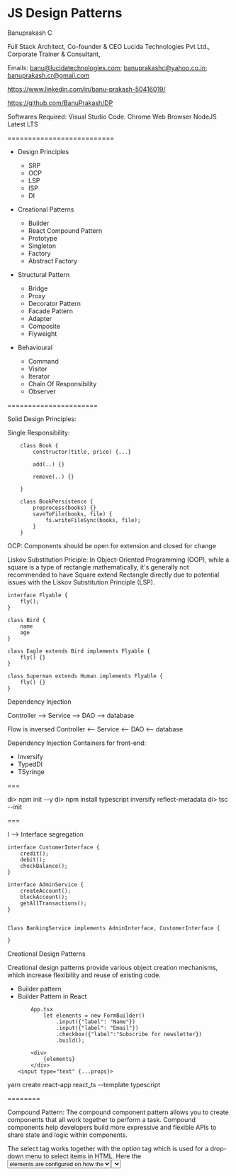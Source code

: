 # JS Design Patterns 

Banuprakash C

Full Stack Architect,
Co-founder & CEO Lucida Technologies Pvt Ltd.,
Corporate Trainer & Consultant,

Emails: banu@lucidatechnologies.com; banuprakashc@yahoo.co.in; banuprakash.cr@gmail.com

https://www.linkedin.com/in/banu-prakash-50416019/

https://github.com/BanuPrakash/DP

Softwares Required:
Visual Studio Code.
Chrome Web Browser
NodeJS Latest LTS

==========================


* Design Principles
    * SRP
    * OCP
    * LSP
    * ISP
    * DI
* Creational Patterns
    * Builder
    * React Compound Pattern
    * Prototype
    * Singleton
    * Factory
    * Abstract Factory
* Structural Pattern
    * Bridge
    * Proxy
    * Decorator Pattern
    * Facade Pattern
    * Adapter
    * Composite
    * Flyweight
  
* Behavioural 
    * Command
    * Visitor
    * Iterator
    * Chain Of Responsibility 
    * Observer


======================

Solid Design Principles:

Single Responsibility:
```
    class Book {
        constructor(title, price) {...}

        add(..) {}

        remove(..) {}

    }

    class BookPersistence {
        preprocess(books) {}
        saveToFile(books, file) {
            fs.writeFileSync(books, file);
        }
    }
```

OCP: Components should be open for extension and closed for change

Liskov Substitution Priciple:
In Object-Oriented Programming (OOP), while a square is a type of rectangle mathematically, it's generally not recommended to have Square extend Rectangle directly due to potential issues with the Liskov Substitution Principle (LSP). 
```
interface Flyable {
    fly();
}

class Bird {
    name
    age
}

class Eagle extends Bird implements Flyable {
    fly() {}
}

class Superman extends Human implements Flyable {
    fly() {}
}

```
Dependency Injection

Controller --> Service --> DAO --> database

Flow is inversed
Controller <-- Service <-- DAO <-- database

Dependency Injection Containers for front-end:
* Inversify
* TypedDI
* TSyringe

===

di> npm init --y
di> npm install typescript inversify reflect-metadata
di> tsc --init

===

I --> Interface segregation

```
interface CustomerInterface {
    credit();
    debit();
    checkBalance();
}

interface AdminService {
    createAccount();
    blockAccount();
    getAllTransactions();
}


Class BankingService implements AdminInterface, CustomerInterface {

}

```

Creational Design Patterns

Creational design patterns provide various object creation mechanisms, which increase flexibility and reuse of existing code.    

* Builder pattern
* Builder Pattern in React
    ``` 
        App.tsx
            let elements = new FormBuilder()
                .input({"label": "Name"})
                .input({"label": "Email"})
                .checkbox({"label":"Subscribe for newsletter})
                .build();

        <div>
            {elements}
        </div>
    <input type="text" {...props}>
    ```
yarn create react-app react_ts --template typescript

========

Compound Pattern: The compound component pattern allows you to create components that all work together to perform a task.
Compound components help developers build more expressive and flexible APIs to share state and logic within components. 

The select tag works together with the option tag which is used for a drop-down menu to select items in HTML. Here the <select> manages the state of the UI, then the <option> elements are configured on how the <select> should work.
